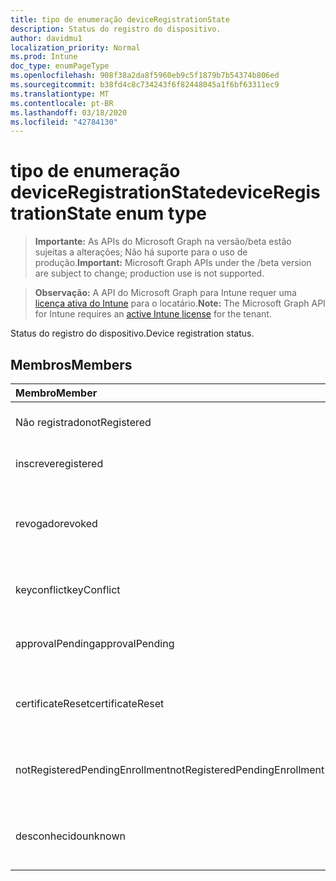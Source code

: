 ```yaml
---
title: tipo de enumeração deviceRegistrationState
description: Status do registro do dispositivo.
author: davidmu1
localization_priority: Normal
ms.prod: Intune
doc_type: enumPageType
ms.openlocfilehash: 908f38a2da8f5960eb9c5f1879b7b54374b806ed
ms.sourcegitcommit: b38fd4c8c734243f6f82448045a1f6bf63311ec9
ms.translationtype: MT
ms.contentlocale: pt-BR
ms.lasthandoff: 03/18/2020
ms.locfileid: "42784130"
---
```

# <a name="deviceregistrationstate-enum-type"></a><span data-ttu-id="360d9-103">tipo de enumeração deviceRegistrationState</span><span class="sxs-lookup"><span data-stu-id="360d9-103">deviceRegistrationState enum type</span></span>

> <span data-ttu-id="360d9-104">**Importante:** As APIs do Microsoft Graph na versão/beta estão sujeitas a alterações; Não há suporte para o uso de produção.</span><span class="sxs-lookup"><span data-stu-id="360d9-104">**Important:** Microsoft Graph APIs under the /beta version are subject to change; production use is not supported.</span></span>

> <span data-ttu-id="360d9-105">**Observação:** A API do Microsoft Graph para Intune requer uma [licença ativa do Intune](https://go.microsoft.com/fwlink/?linkid=839381) para o locatário.</span><span class="sxs-lookup"><span data-stu-id="360d9-105">**Note:** The Microsoft Graph API for Intune requires an [active Intune license](https://go.microsoft.com/fwlink/?linkid=839381) for the tenant.</span></span>

<span data-ttu-id="360d9-106">Status do registro do dispositivo.</span><span class="sxs-lookup"><span data-stu-id="360d9-106">Device registration status.</span></span>

## <a name="members"></a><span data-ttu-id="360d9-107">Membros</span><span class="sxs-lookup"><span data-stu-id="360d9-107">Members</span></span>
|<span data-ttu-id="360d9-108">Membro</span><span class="sxs-lookup"><span data-stu-id="360d9-108">Member</span></span>|<span data-ttu-id="360d9-109">Valor</span><span class="sxs-lookup"><span data-stu-id="360d9-109">Value</span></span>|<span data-ttu-id="360d9-110">Descrição</span><span class="sxs-lookup"><span data-stu-id="360d9-110">Description</span></span>|
|:---|:---|:---|
|<span data-ttu-id="360d9-111">Não registrado</span><span class="sxs-lookup"><span data-stu-id="360d9-111">notRegistered</span></span>|<span data-ttu-id="360d9-112">,0</span><span class="sxs-lookup"><span data-stu-id="360d9-112">0</span></span>|<span data-ttu-id="360d9-113">O dispositivo não está registrado.</span><span class="sxs-lookup"><span data-stu-id="360d9-113">The device is not registered.</span></span>|
|<span data-ttu-id="360d9-114">inscreve</span><span class="sxs-lookup"><span data-stu-id="360d9-114">registered</span></span>|<span data-ttu-id="360d9-115">duas</span><span class="sxs-lookup"><span data-stu-id="360d9-115">2</span></span>|<span data-ttu-id="360d9-116">O dispositivo está registrado.</span><span class="sxs-lookup"><span data-stu-id="360d9-116">The device is registered.</span></span>|
|<span data-ttu-id="360d9-117">revogado</span><span class="sxs-lookup"><span data-stu-id="360d9-117">revoked</span></span>|<span data-ttu-id="360d9-118">3D</span><span class="sxs-lookup"><span data-stu-id="360d9-118">3</span></span>|<span data-ttu-id="360d9-119">O dispositivo foi bloqueado, apagado ou desativado.</span><span class="sxs-lookup"><span data-stu-id="360d9-119">The device has been blocked, wiped or retired.</span></span>|
|<span data-ttu-id="360d9-120">keyconflict</span><span class="sxs-lookup"><span data-stu-id="360d9-120">keyConflict</span></span>|<span data-ttu-id="360d9-121">4 </span><span class="sxs-lookup"><span data-stu-id="360d9-121">4</span></span>|<span data-ttu-id="360d9-122">O dispositivo tem um conflito de teclas.</span><span class="sxs-lookup"><span data-stu-id="360d9-122">The device has a key conflict.</span></span>|
|<span data-ttu-id="360d9-123">approvalPending</span><span class="sxs-lookup"><span data-stu-id="360d9-123">approvalPending</span></span>|<span data-ttu-id="360d9-124">5 </span><span class="sxs-lookup"><span data-stu-id="360d9-124">5</span></span>|<span data-ttu-id="360d9-125">O dispositivo está aguardando aprovação.</span><span class="sxs-lookup"><span data-stu-id="360d9-125">The device is pending approval.</span></span>|
|<span data-ttu-id="360d9-126">certificateReset</span><span class="sxs-lookup"><span data-stu-id="360d9-126">certificateReset</span></span>|<span data-ttu-id="360d9-127">6 </span><span class="sxs-lookup"><span data-stu-id="360d9-127">6</span></span>|<span data-ttu-id="360d9-128">O certificado de dispositivo foi redefinido.</span><span class="sxs-lookup"><span data-stu-id="360d9-128">The device certificate has been reset.</span></span>|
|<span data-ttu-id="360d9-129">notRegisteredPendingEnrollment</span><span class="sxs-lookup"><span data-stu-id="360d9-129">notRegisteredPendingEnrollment</span></span>|<span data-ttu-id="360d9-130">7 </span><span class="sxs-lookup"><span data-stu-id="360d9-130">7</span></span>|<span data-ttu-id="360d9-131">O dispositivo não está registrado e registro pendente.</span><span class="sxs-lookup"><span data-stu-id="360d9-131">The device is not registered and pending enrollment.</span></span>|
|<span data-ttu-id="360d9-132">desconhecido</span><span class="sxs-lookup"><span data-stu-id="360d9-132">unknown</span></span>|<span data-ttu-id="360d9-133">8 </span><span class="sxs-lookup"><span data-stu-id="360d9-133">8</span></span>|<span data-ttu-id="360d9-134">O status do registro do dispositivo é desconhecido.</span><span class="sxs-lookup"><span data-stu-id="360d9-134">The device registration status is unknown.</span></span>|



